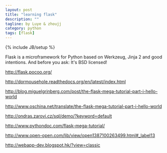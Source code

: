 ```yaml
---
layout: post
title: "learning flask"
description: ""
tagline: by Luye & zhoujj
category: python
tags: [flask]
---
```

{% include JB/setup %}

Flask is a microframework for Python based on Werkzeug, Jinja 2 and good intentions. And before you ask: It's BSD licensed!

<!--more-->


http://flask.pocoo.org/

http://dormousehole.readthedocs.org/en/latest/index.html

http://blog.miguelgrinberg.com/post/the-flask-mega-tutorial-part-i-hello-world

http://www.oschina.net/translate/the-flask-mega-tutorial-part-i-hello-world

http://ondras.zarovi.cz/sql/demo/?keyword=default


http://www.pythondoc.com/flask-mega-tutorial/


http://www.open-open.com/lib/view/open1387100263499.html#_label13


http://webapp-dev.blogspot.hk/?view=classic


